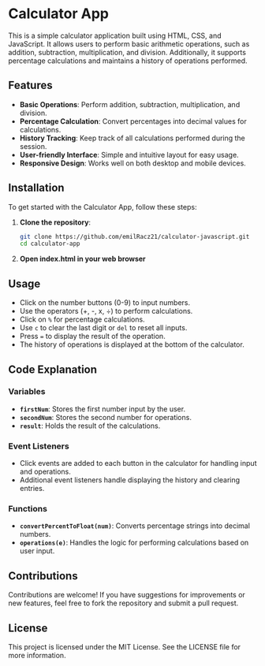 # Calculator App

This is a simple calculator application built using HTML, CSS, and JavaScript. It allows users to perform basic arithmetic operations, such as addition, subtraction, multiplication, and division. Additionally, it supports percentage calculations and maintains a history of operations performed.

## Features

- **Basic Operations**: Perform addition, subtraction, multiplication, and division.
- **Percentage Calculation**: Convert percentages into decimal values for calculations.
- **History Tracking**: Keep track of all calculations performed during the session.
- **User-friendly Interface**: Simple and intuitive layout for easy usage.
- **Responsive Design**: Works well on both desktop and mobile devices.

## Installation

To get started with the Calculator App, follow these steps:

1. **Clone the repository**:

   ```bash
   git clone https://github.com/emilRacz21/calculator-javascript.git
   cd calculator-app

  2. **Open index.html in your web browser**

## Usage

- Click on the number buttons (0-9) to input numbers.
- Use the operators (+, -, x, ÷) to perform calculations.
- Click on `%` for percentage calculations.
- Use `c` to clear the last digit or `del` to reset all inputs.
- Press `=` to display the result of the operation.
- The history of operations is displayed at the bottom of the calculator.

## Code Explanation

### Variables
- **`firstNum`**: Stores the first number input by the user.
- **`secondNum`**: Stores the second number for operations.
- **`result`**: Holds the result of the calculations.

### Event Listeners
- Click events are added to each button in the calculator for handling input and operations.
- Additional event listeners handle displaying the history and clearing entries.

### Functions
- **`convertPercentToFloat(num)`**: Converts percentage strings into decimal numbers.
- **`operations(e)`**: Handles the logic for performing calculations based on user input.

## Contributions

Contributions are welcome! If you have suggestions for improvements or new features, feel free to fork the repository and submit a pull request.

## License

This project is licensed under the MIT License. See the LICENSE file for more information.

